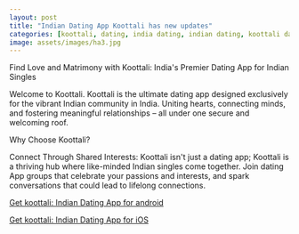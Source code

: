 ```yaml
---
layout: post
title: "Indian Dating App Koottali has new updates"
categories: [koottali, dating, india dating, indian dating, koottali dating app]
image: assets/images/ha3.jpg
---
```


Find Love and Matrimony with Koottali: India's Premier Dating App for Indian Singles

Welcome to Koottali. Koottali is the ultimate dating app designed exclusively for the vibrant Indian community in India. Uniting hearts, connecting minds, and fostering meaningful relationships – all under one secure and welcoming roof.

Why Choose Koottali?

Connect Through Shared Interests: Koottali isn't just a dating app; Koottali is a thriving hub where like-minded Indian singles come together. Join dating App groups that celebrate your passions and interests, and spark conversations that could lead to lifelong connections.

[Get koottali: Indian Dating App for android](https://play.google.com/store/apps/details?id=com.koottali.app&hl=en_IN&gl=US)

[Get koottali: Indian Dating App for iOS](https://apps.apple.com/us/app/koottali-connect-with-mallus/id6448742453)
